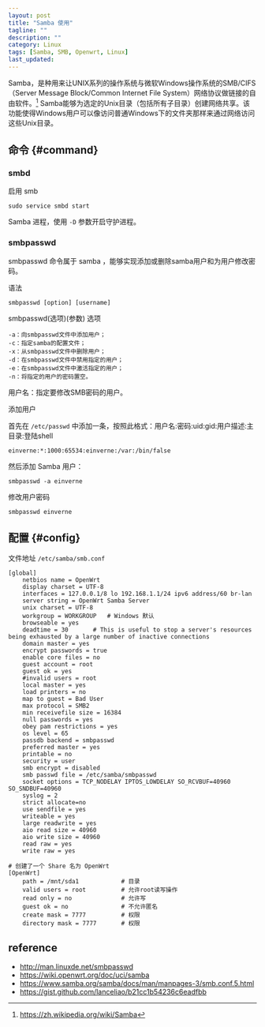 ```yaml
---
layout: post
title: "Samba 使用"
tagline: ""
description: ""
category: Linux
tags: [Samba, SMB, Openwrt, Linux]
last_updated: 
---
```



Samba，是种用来让UNIX系列的操作系统与微软Windows操作系统的SMB/CIFS（Server Message Block/Common Internet File System）网络协议做链接的自由软件。[^1] Samba能够为选定的Unix目录（包括所有子目录）创建网络共享。该功能使得Windows用户可以像访问普通Windows下的文件夹那样来通过网络访问这些Unix目录。

## 命令 {#command}


### smbd

启用 smb

	sudo service smbd start


Samba 进程，使用 `-D` 参数开启守护进程。



### smbpasswd

smbpasswd 命令属于 samba ，能够实现添加或删除samba用户和为用户修改密码。

语法

	smbpasswd [option] [username]

smbpasswd(选项)(参数)
选项

    -a：向smbpasswd文件中添加用户；
    -c：指定samba的配置文件；
    -x：从smbpasswd文件中删除用户；
    -d：在smbpasswd文件中禁用指定的用户；
    -e：在smbpasswd文件中激活指定的用户；
    -n：将指定的用户的密码置空。


用户名：指定要修改SMB密码的用户。

添加用户

首先在 `/etc/passwd` 中添加一条，按照此格式：用户名:密码:uid:gid:用户描述:主目录:登陆shell

	einverne:*:1000:65534:einverne:/var:/bin/false

然后添加 Samba 用户：

	smbpasswd -a einverne

修改用户密码

	smbpasswd einverne





## 配置 {#config}

文件地址 `/etc/samba/smb.conf`

    [global]
        netbios name = OpenWrt 
        display charset = UTF-8
        interfaces = 127.0.0.1/8 lo 192.168.1.1/24 ipv6 address/60 br-lan 
        server string = OpenWrt Samba Server
        unix charset = UTF-8
        workgroup = WORKGROUP	# Windows 默认
        browseable = yes
        deadtime = 30		# This is useful to stop a server's resources being exhausted by a large number of inactive connections
        domain master = yes
        encrypt passwords = true
        enable core files = no
        guest account = root
        guest ok = yes
        #invalid users = root
        local master = yes
        load printers = no
        map to guest = Bad User
        max protocol = SMB2
        min receivefile size = 16384
        null passwords = yes
        obey pam restrictions = yes
        os level = 65
        passdb backend = smbpasswd
        preferred master = yes
        printable = no
        security = user
        smb encrypt = disabled
        smb passwd file = /etc/samba/smbpasswd
        socket options = TCP_NODELAY IPTOS_LOWDELAY SO_RCVBUF=40960 SO_SNDBUF=40960
        syslog = 2
        strict allocate=no
        use sendfile = yes
        writeable = yes
        large readwrite = yes
        aio read size = 40960
        aio write size = 40960
        read raw = yes
        write raw = yes

	# 创建了一个 Share 名为 OpenWrt
    [OpenWrt]
        path = /mnt/sda1			# 目录
        valid users = root			# 允许root读写操作
        read only = no				# 允许写
        guest ok = no				# 不允许匿名
        create mask = 7777			# 权限
        directory mask = 7777		# 权限



## reference

- <http://man.linuxde.net/smbpasswd>
- <https://wiki.openwrt.org/doc/uci/samba>
- <https://www.samba.org/samba/docs/man/manpages-3/smb.conf.5.html>
- <https://gist.github.com/lanceliao/b21cc1b54236c6eadfbb>

[^1]: <https://zh.wikipedia.org/wiki/Samba>